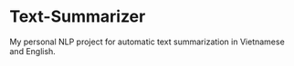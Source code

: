 # Text-Summarizer

My personal NLP project for automatic text summarization in Vietnamese and English.
